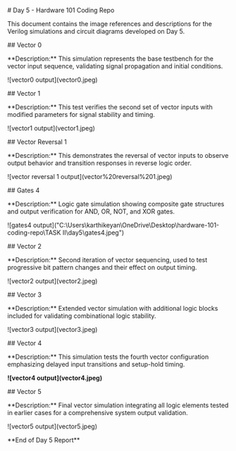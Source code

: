 \# Day 5 - Hardware 101 Coding Repo



This document contains the image references and descriptions for the Verilog simulations and circuit diagrams developed on Day 5.





\## Vector 0

\*\*Description:\*\* This simulation represents the base testbench for the vector input sequence, validating signal propagation and initial conditions.



!\[vector0 output](vector0.jpeg)



\## Vector 1

\*\*Description:\*\* This test verifies the second set of vector inputs with modified parameters for signal stability and timing.



!\[vector1 output](vector1.jpeg)





\## Vector Reversal 1

\*\*Description:\*\* This demonstrates the reversal of vector inputs to observe output behavior and transition responses in reverse logic order.



!\[vector reversal 1 output](vector%20reversal%201.jpeg)





\## Gates 4

\*\*Description:\*\* Logic gate simulation showing composite gate structures and output verification for AND, OR, NOT, and XOR gates.



!\[gates4 output]("C:\\Users\\karthikeyan\\OneDrive\\Desktop\\hardware-101-coding-repo\\TASK II\\day5\\gates4.jpeg")





\## Vector 2

\*\*Description:\*\* Second iteration of vector sequencing, used to test progressive bit pattern changes and their effect on output timing.

!\[vector2 output](vector2.jpeg)



\## Vector 3

\*\*Description:\*\* Extended vector simulation with additional logic blocks included for validating combinational logic stability.



!\[vector3 output](vector3.jpeg)





\## Vector 4

\*\*Description:\*\* This simulation tests the fourth vector configuration emphasizing delayed input transitions and setup-hold timing.



**!\[vector4 output](vector4.jpeg)**





\## Vector 5

\*\*Description:\*\* Final vector simulation integrating all logic elements tested in earlier cases for a comprehensive system output validation.

!\[vector5 output](vector5.jpeg)





\*\*End of Day 5 Report\*\*

